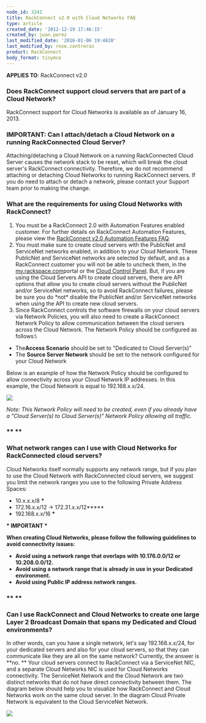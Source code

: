 ```yaml
---
node_id: 3242
title: RackConnect v2.0 with Cloud Networks FAQ
type: article
created_date: '2012-12-19 17:46:15'
created_by: juan.perez
last_modified_date: '2016-01-06 19:4828'
last_modified_by: rose.contreras
product: RackConnect
body_format: tinymce
---
```


****APPLIES TO****: RackConnect v2.0

### **Does RackConnect support cloud servers that are part of a Cloud Network?**

RackConnect support for Cloud Networks is available as of January 16,
2013.

### IMPORTANT: Can I attach/detach a Cloud Network on a running RackConnected Cloud Server?

Attaching/detaching a Cloud Network on a running RackConnected Cloud
Server causes the network stack to be reset, which will break the cloud
server's RackConnect connectivity.  Therefore, we do not recommend
attaching or detaching Cloud Networks to running RackConnect servers. 
If you do need to attach or detach a network, please contact your
Support team prior to making the change.

### **What are the requirements for using Cloud Networks with RackConnect?**

1.  You must be a RackConnect 2.0 with Automation Features enabled
    customer.  For further details on RackConnect Automation Features,
    please view the [RackConnect v2.0 Automation Features
    FAQ](http://www.rackspace.com/knowledge_center/article/rackconnect-v20-automation-features-faq).
2.  You must make sure to create cloud servers with the PublicNet and
    ServiceNet networks enabled, in addition to your Cloud Network. 
    These PublicNet and ServiceNet networks are selected by default, and
    as a RackConnect customer you will not be able to uncheck them, in
    the [my.rackspace.com](https://my.rackspace.com)portal or the [Cloud
    Control Panel](https://mycloud.rackspace.com/).  But, if you are
    using the Cloud Servers API to create cloud servers, there are API
    options that allow you to create cloud servers without the PublicNet
    and/or ServiceNet networks, so to avoid RackConnect failures, please
    be sure you do \*not\* disable the PublicNet and/or ServiceNet
    networks when using the API to create new cloud servers.
3.  Since RackConnect controls the software firewalls on your cloud
    servers via Network Policies, you will also need to create a
    RackConnect Network Policy to allow communication between the cloud
    servers across the Cloud Network.  The Network Policy should be
    configured as follows:\
      

-   The**Access Scenario** should be set to "Dedicated to Cloud
    Server(s)"
-   The **Source Server Network** should be set to the network
    configured for your Cloud Network

Below is an example of how the Network Policy should be configured to
allow connectivity across your Cloud Network IP addresses.  In this
example, the Cloud Network is equal to 192.168.x.x/24.

![](http://www.rackspace.com/knowledge_center/sites/default/files/styles/half_width/public/field/image/CloudNetworks.NetworkPolicy.png)

*Note: This Network Policy will need to be created, even if you already
have a "Cloud Server(s) to Cloud Server(s)" Network Policy allowing all
traffic.*

### ** **

### **What network ranges can I use with Cloud Networks for RackConnected cloud servers?**

Cloud Networks itself normally supports any network range, but if you
plan to use the Cloud Network with RackConnected cloud servers, we
suggest you limit the network ranges you use to the following Private
Address Spaces:

-   10.x.x.x/8 **\***
-   172.16.x.x/12 -\> 172.31.x.x/12**\***
-   192.168.x.x/16 **\***

**\* IMPORTANT \***

**When creating Cloud Networks, please follow the following guidelines
to avoid connectivity issues:**

-   **Avoid using a network range that overlaps with 10.176.0.0/12 or
    10.208.0.0/12.**
-   ****Avoid using** a network range that is already in use in your
    Dedicated environment.**
-   ****Avoid using Public IP address network ranges.****

### ** **

### **Can I use RackConnect and Cloud Networks to create one large Layer 2 Broadcast Domain that spans my Dedicated and Cloud environments?**

In other words, can you have a single network, let's say 192.168.x.x/24,
for your dedicated servers and also for your cloud servers, so that they
can communicate like they are all on the same network?  Currently, the
answer is **no. ** Your cloud servers connect to RackConnect via a
ServiceNet NIC, and a separate Cloud Networks NIC is used for Cloud
Networks connectivity.  The ServiceNet Network and the Cloud Network are
two distinct networks that do not have direct connectivity between
them.  The diagram below should help you to visualize how RackConnect
and Cloud Networks work on the same cloud server.  In the diagram Cloud
Private Network is equivalent to the Cloud ServiceNet Network.

![](http://www.rackspace.com/knowledge_center/sites/default/files/styles/full_width/public/field/image/RCandCloudNetworks.TrafficFlow.png)

 


